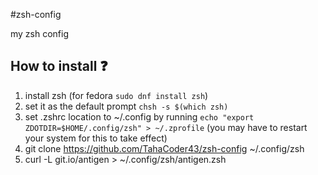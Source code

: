 #zsh-config

my zsh config

## How to install ❓

1. install zsh (for fedora `sudo dnf install zsh`)
2. set it as the default prompt `chsh -s $(which zsh)`
3. set .zshrc location to ~/.config by running `echo "export ZDOTDIR=$HOME/.config/zsh" > ~/.zprofile` (you may have to restart your system for this to take effect)
3. git clone https://github.com/TahaCoder43/zsh-config ~/.config/zsh
4. curl -L git.io/antigen > ~/.config/zsh/antigen.zsh

